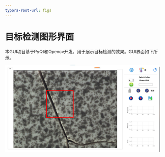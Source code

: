 ```yaml
---
typora-root-url: figs
---
```


# 目标检测图形界面

本GUI项目基于PyQt和Opencv开发，用于展示目标检测的效果。GUI界面如下所示。

![gui-show-static](https://github.com/qqsuhao/object-detection-GUI-QT/blob/master/gui-show-static.jpg)